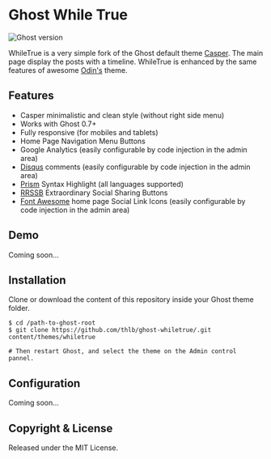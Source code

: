 # Ghost While True

![Ghost version](https://img.shields.io/badge/Ghost-0.11.x-brightgreen.svg?style=flat-square)

WhileTrue is a very simple fork of the Ghost default theme [Casper](https://github.com/TryGhost/Casper).
The main page display the posts with a timeline. WhileTrue is enhanced by the same features of awesome [Odin's](https://github.com/h4t0n/odin) theme.

## Features
* Casper minimalistic and clean style (without right side menu)
* Works with Ghost 0.7+
* Fully responsive (for mobiles and tablets)
* Home Page Navigation Menu Buttons
* Google Analytics (easily configurable by code injection in the admin area)
* [Disqus](https://disqus.com) comments (easily configurable by code injection in the admin area)
* [Prism](http://prismjs.com/) Syntax Highlight (all languages supported)
* [RRSSB](https://github.com/kni-labs/rrssb) Extraordinary Social Sharing Buttons
* [Font Awesome](http://fontawesome.io) home page Social Link Icons (easily configurable by code injection in the admin area)

## Demo
Coming soon...

## Installation
Clone or download the content of this repository inside your Ghost theme folder.

```
$ cd /path-to-ghost-root
$ git clone https://github.com/thlb/ghost-whiletrue/.git content/themes/whiletrue

# Then restart Ghost, and select the theme on the Admin control pannel.
```


## Configuration
Coming soon...


## Copyright & License

Released under the MIT License.  

